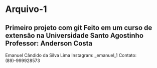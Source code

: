 # Arquivo-1
 Primeiro projeto com git
Feito em um curso de extensão na Universidade Santo Agostinho
Professor: Anderson Costa
-----------------------------------
Emanuel Cândido da Silva Lima
Instagram: _emanuel_1
Contato:(89)-999928573